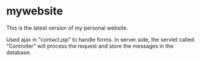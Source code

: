 # mywebsite

This is the latest version of my personal website.

Used ajax in "contact.jsp" to handle forms. In server side, the servlet called "Controller" will process the request and store the messages in the database.


